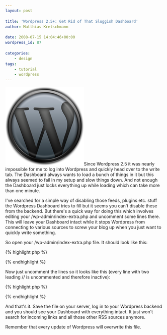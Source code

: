 ```yaml
---
layout: post

title: 'Wordpress 2.5+: Get Rid of That Sluggish Dashboard'
author: Matthias Kretschmann

date: 2008-07-15 14:04:46+00:00
wordpress_id: 87

categories:
	- design
tags:
	- tutorial
	- wordpress
---
```


![Wordpress Logo by kremalicious](/media/wordpress-logo.png)Since Wordpress 2.5 it was nearly impossible for me to log into Wordpress and quickly head over to the write tab. The Dashboard always wants to load a bunch of things in it but this always seemed to fail in my setup and slow things down. And not enough the Dashboard just locks everything up while loading which can take more than one minute.

I've searched for a simple way of disabling those feeds, plugins etc. stuff the Wordpress Dashboard tries to fill but it seems you can't disable these from the backend. But there's a quick way for doing this which involves editing your /wp-admin/index-extra.php and uncomment some lines there. This will leave your Dashboard intact while it stops Wordpress from connecting to various sources to screw your blog up when you just want to quickly write something.
<!-- more -->

So open your /wp-admin/index-extra.php file. It should look like this:

{% highlight php %}
<?php
	require_once('admin.php');
	require( 'includes/dashboard.php' );
	require_once (ABSPATH . WPINC . '/rss.php');
	@header('Content-Type: ' . get_option('html_type') . '; charset=' . get_option('blog_charset'));
	switch ( $_GET['jax'] ) {
	case 'incominglinks' :
		wp_dashboard_incoming_links_output();
		break;
	case 'devnews' :
		wp_dashboard_rss_output( 'dashboard_primary' );
		break;
	case 'planetnews' :
		wp_dashboard_secondary_output();
		break;
	case 'plugins' :
		wp_dashboard_plugins_output();
		break;
	}
?>
{% endhighlight %}


Now just uncomment the lines so it looks like this (every line with two leading // is uncommented and therefore inactive):

{% highlight php %}
<?php
	require_once('admin.php');
	require( 'includes/dashboard.php' );
	// require_once (ABSPATH . WPINC . '/rss.php');
	@header('Content-Type: ' . get_option('html_type') . '; charset=' . get_option('blog_charset'));
	// switch ( $_GET['jax'] ) {
	//
	// case 'incominglinks' :
	// 	wp_dashboard_incoming_links_output();
	// 	break;
	//
	// case 'devnews' :
	// 	wp_dashboard_rss_output( 'dashboard_primary' );
	// 	break;
	//
	// case 'planetnews' :
	// 	wp_dashboard_secondary_output();
	// 	break;
	//
	// case 'plugins' :
	// 	wp_dashboard_plugins_output();
	// 	break;
	//
	// }
?>
{% endhighlight %}

And that's it. Save the file on your server, log in to your Wordpress backend and you should see your Dashboard with everything intact. It just won't search for incoming links and all those other RSS sources anymore.

Remember that every update of Wordpress will overwrite this file.
